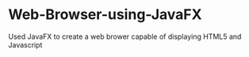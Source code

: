 # Web-Browser-using-JavaFX
Used JavaFX to create a web brower capable of displaying HTML5 and Javascript
